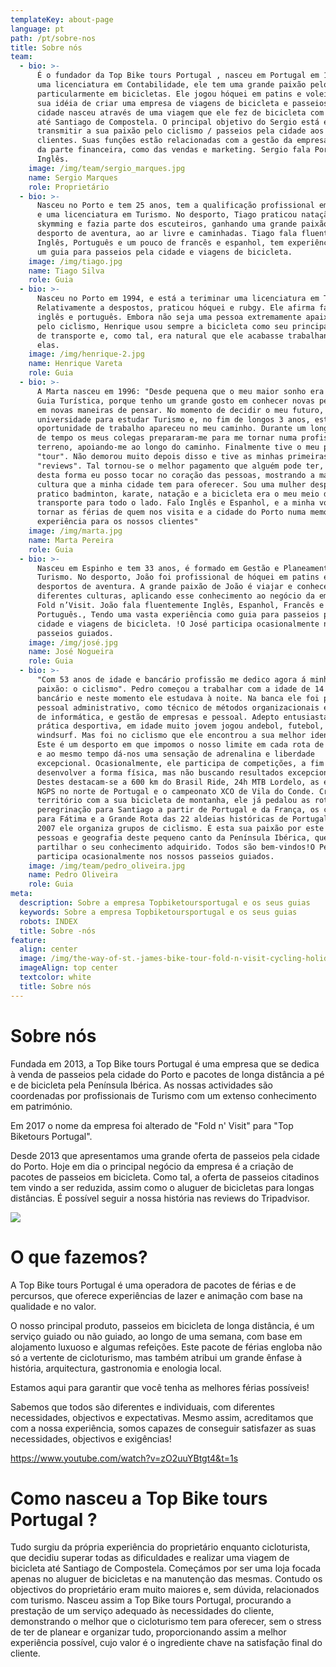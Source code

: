 ```yaml
---
templateKey: about-page
language: pt
path: /pt/sobre-nos
title: Sobre nós
team:
  - bio: >-
      É o fundador da Top Bike tours Portugal , nasceu em Portugal em 1981, com
      uma licenciatura em Contabilidade, ele tem uma grande paixão pelo desporto
      particularmente em bicicletas. Ele jogou hóquei em patins e voleibol. A
      sua idéia de criar uma empresa de viagens de bicicleta e passeios pela
      cidade nasceu através de uma viagem que ele fez de bicicleta com amigos
      até Santiago de Compostela. O principal objetivo do Sergio está em
      transmitir a sua paixão pelo ciclismo / passeios pela cidade aos seus
      clientes. Suas funções estão relacionadas com a gestão da empresa, tanto
      da parte financeira, como das vendas e marketing. Sergio fala Português e
      Inglês.
    image: /img/team/sergio_marques.jpg
    name: Sergio Marques
    role: Proprietário
  - bio: >-
      Nasceu no Porto e tem 25 anos, tem a qualificação profissional em Turismo
      e uma licenciatura em Turismo. No desporto, Tiago praticou natação,
      skymming e fazia parte dos escuteiros, ganhando uma grande paixão por
      desporto de aventura, ao ar livre e caminhadas. Tiago fala fluentemente
      Inglês, Português e um pouco de francês e espanhol, tem experiência como
      um guia para passeios pela cidade e viagens de bicicleta.
    image: /img/tiago.jpg
    name: Tiago Silva
    role: Guia
  - bio: >-
      Nasceu no Porto em 1994, e está a teriminar uma licenciatura em Turismo.
      Relativamente a despostos, praticou hóquei e rubgy. Ele afirma falar
      inglês e português. Embora não seja uma pessoa extremamente apaixonada
      pelo ciclismo, Henrique usou sempre a bicicleta como seu principal veículo
      de transporte e, como tal, era natural que ele acabasse trabalhando com
      elas.
    image: /img/henrique-2.jpg
    name: Henrique Vareta
    role: Guia
  - bio: >-
      A Marta nasceu em 1996: "Desde pequena que o meu maior sonho era tornar me
      Guia Turística, porque tenho um grande gosto em conhecer novas pessoas e
      em novas maneiras de pensar. No momento de decidir o meu futuro, entrei na
      universidade para estudar Turismo e, no fim de longos 3 anos, esta
      oportunidade de trabalho apareceu no meu caminho. Durante um longo período
      de tempo os meus colegas prepararam-me para me tornar numa profissional no
      terreno, apoiando-me ao longo do caminho. Finalmente tive o meu primeiro
      "tour". Não demorou muito depois disso e tive as minhas primeiras
      "reviews". Tal tornou-se o melhor pagamento que alguém pode ter, porque
      desta forma eu posso tocar no coração das pessoas, mostrando a magnífica
      cultura que a minha cidade tem para oferecer. Sou uma mulher desportiva,
      pratico badminton, karate, natação e a bicicleta era o meu meio de
      transporte para todo o lado. Falo Inglês e Espanhol, e a minha vontade é
      tornar as férias de quem nos visita e a cidade do Porto numa memorável
      experiência para os nossos clientes"
    image: /img/marta.jpg
    name: Marta Pereira
    role: Guia
  - bio: >-
      Nasceu em Espinho e tem 33 anos, é formado em Gestão e Planeamento em
      Turismo. No desporto, João foi profissional de hóquei em patins e
      desportos de aventura. A grande paixão de João é viajar e conhecer
      diferentes culturas, aplicando esse conhecimento ao negócio da empresa
      Fold n’Visit. João fala fluentemente Inglês, Espanhol, Francês e
      Português., Tendo uma vasta experiência como guia para passeios pela
      cidade e viagens de bicicleta. !O José participa ocasionalmente nos nossos
      passeios guiados.
    image: /img/josé.jpg
    name: José Nogueira
    role: Guia
  - bio: >-
      "Com 53 anos de idade e bancário profissão me dedico agora á minha velha
      paixão: o ciclismo". Pedro começou a trabalhar com a idade de 14 como
      bancário e neste momento ele estudava à noite. Na banca ele foi para o
      pessoal administrativo, como técnico de métodos organizacionais e técnico
      de informática, e gestão de empresas e pessoal. Adepto entusiasta da
      prática desportiva, em idade muito jovem jogou andebol, futebol, karatê e
      windsurf. Mas foi no ciclismo que ele encontrou a sua melhor identidade.
      Este é um desporto em que impomos o nosso limite em cada rota de bicicleta
      e ao mesmo tempo dá-nos uma sensação de adrenalina e liberdade
      excepcional. Ocasionalmente, ele participa de competições, a fim de
      desenvolver a forma física, mas não buscando resultados excepcionais.
      Destes destacam-se a 600 km do Brasil Ride, 24h MTB Lordelo, as etapas
      NGPS no norte de Portugal e o campeonato XCO de Vila do Conde. Cruzando o
      território com a sua bicicleta de montanha, ele já pedalou as rotas de
      peregrinação para Santiago a partir de Portugal e da França, os caminhos
      para Fátima e a Grande Rota das 22 aldeias históricas de Portugal. Desde
      2007 ele organiza grupos de ciclismo. É esta sua paixão por este desporto,
      pessoas e geografia deste pequeno canto da Península Ibérica, que o leva a
      partilhar o seu conhecimento adquirido. Todos são bem-vindos!O Pedro
      participa ocasionalmente nos nossos passeios guiados.
    image: /img/team/pedro_oliveira.jpg
    name: Pedro Oliveira
    role: Guia
meta:
  description: Sobre a empresa Topbiketoursportugal e os seus guias
  keywords: Sobre a empresa Topbiketoursportugal e os seus guias
  robots: INDEX
  title: Sobre -nós
feature:
  align: center
  image: /img/the-way-of-st.-james-bike-tour-fold-n-visit-cycling-holidays-4394.jpg
  imageAlign: top center
  textcolor: white
  title: Sobre nós
---
```

# Sobre nós

Fundada em 2013, a Top Bike tours Portugal é uma empresa que se dedica à venda de passeios pela cidade do Porto e pacotes de longa distância a pé e de bicicleta pela Península Ibérica. As nossas actividades são coordenadas por profissionais de Turismo com um extenso conhecimento em património.

Em 2017 o nome da empresa foi alterado de "Fold n' Visit" para "Top Biketours Portugal".

Desde 2013 que apresentamos uma grande oferta de passeios pela cidade do Porto. Hoje em dia o principal negócio da empresa é a criação de pacotes de passeios em bicicleta. Como tal, a oferta de passeios citadinos tem vindo a ser reduzida, assim como o aluguer de bicicletas para longas distâncias. É possível seguir a nossa história nas reviews do Tripadvisor.

![](/img/guided-bike-tour-in-douro-valley.jpg)

# O que fazemos?

A Top Bike tours Portugal é uma operadora de pacotes de férias e de percursos, que oferece experiências de lazer e animação com base na qualidade e no valor.

O nosso principal produto, passeios em bicicleta de longa distância, é um serviço guiado ou não guiado, ao longo de uma semana, com base em alojamento luxuoso e algumas refeições. Este pacote de férias engloba não só a vertente de cicloturismo, mas também atribui um grande ênfase à história, arquitectura, gastronomia e enologia local.

Estamos aqui para garantir que você tenha as melhores férias possíveis!

Sabemos que todos são diferentes e individuais, com diferentes necessidades, objectivos e expectativas. Mesmo assim, acreditamos que com a nossa experiência, somos capazes de conseguir satisfazer as suas necessidades, objectivos e exigências!

https://www.youtube.com/watch?v=zO2uuYBtgt4&t=1s

# Como nasceu a Top Bike tours Portugal ?

Tudo surgiu da própria experiência do proprietário enquanto cicloturista, que decidiu superar todas as dificuldades e realizar uma viagem de bicicleta até Santiago de Compostela. Começámos por ser uma loja focada apenas no aluguer de bicicletas e na manutenção das mesmas. Contudo os objectivos do proprietário eram muito maiores e, sem dúvida, relacionados com turismo. Nasceu assim a Top Bike tours Portugal, procurando a prestação de um serviço adequado às necessidades do cliente, demonstrando o melhor que o cicloturismo tem para oferecer, sem o stress de ter de planear e organizar tudo, proporcionando assim a melhor experiência possível, cujo valor é o ingrediente chave na satisfação final do cliente.
